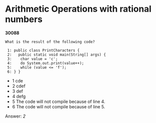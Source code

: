 Arithmetic Operations with rational numbers
===========================================
**30088**
```
What is the result of the following code? 
 
 1: public class PrintCharacters { 
 2:   public static void main(String[] args) { 
 3:    char value = 'c'; 
 4:    do System.out.print(value++); 
 5:    while (value <= 'f'); 
 6: } }
```


- 1 cde
- 2 cdef
- 3 def
- 4 defg
- 5 The code will not compile because of line 4.
- 6 The code will not compile because of line 5.

Answer: *2*

